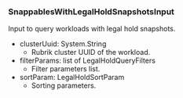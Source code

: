 ### SnappablesWithLegalHoldSnapshotsInput
Input to query workloads with legal hold snapshots.

- clusterUuid: System.String
  - Rubrik cluster UUID of the workload.
- filterParams: list of LegalHoldQueryFilters
  - Filter parameters list.
- sortParam: LegalHoldSortParam
  - Sorting parameters.

